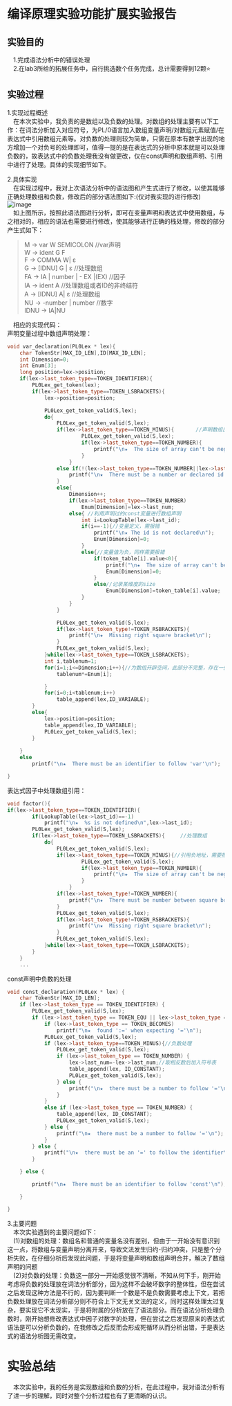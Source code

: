 # 编译原理实验功能扩展实验报告  
## 实验目的 
&emsp;1.完成语法分析中的错误处理      
&emsp;2.在lab3所给的拓展任务中，自行挑选数个任务完成，总计需要得到12颗⭐   
## 实验过程 
1.实现过程概述  
&emsp;在本次实验中，我负责的是数组以及负数的处理。对数组的处理主要有以下工作：在词法分析加入对应符号，为PL/0语言加入数组变量声明/对数组元素赋值/在表达式中引用数组元素等。对负数的处理则较为简单，只需在原本有数字出现的地方增加一个对负号的处理即可，值得一提的是在表达式的分析中原本就是可以处理负数的，故表达式中的负数处理我没有做更改，仅在const声明和数组声明、引用中进行了处理。具体的实现细节如下。
  
2.具体实现  
&emsp;在实现过程中，我对上次语法分析中的语法图和产生式进行了修改，以使其能够正确处理数组和负数，修改后的部分语法图如下:(仅对我实现的进行修改)
![image](Picture/语法图.JPG)    
&emsp;如上图所示，按照此语法图进行分析，即可在变量声明和表达式中使用数组，与之相对的，相应的语法也需要进行修改，使其能够进行正确的栈处理，修改的部分产生式如下：    
>M → var W SEMICOLON			//var声明   
>W → ident G F					    
>F → COMMA W| ε 	 							    
>G → [IDNU] G | &epsilon;		//处理数组  
>FA → IA | number | - EX |(EX)	//因子    
>IA → ident A                   //处理数组或者ID的非终结符  
>A → [IDNU] A| &epsilon;         //处理数组     
>NU → -number | number			//数字    
>IDNU → IA|NU   

&emsp;相应的实现代码：  
声明变量过程中数组声明处理：  
```c++
void var_declaration(PL0Lex * lex){
	char TokenStr[MAX_ID_LEN],ID[MAX_ID_LEN];
	int Dimension=0;														//dimension of the array
	int Enum[3];														    //element number of each dimension
	long position=lex->position;
	if(lex->last_token_type==TOKEN_IDENTIFIER){
		PL0Lex_get_token(lex);
		if(lex->last_token_type==TOKEN_LSBRACKETS){						   	//process array
			lex->position=position;

			PL0Lex_get_token_valid(S,lex);							   		//'['
			do{
				PL0Lex_get_token_valid(S,lex);								//num
				if(lex->last_token_type==TOKEN_MINUS){       //声明数组出现大小为负，需要报错
						PL0Lex_get_token_valid(S,lex);
						if(lex->last_token_type==TOKEN_NUMBER){
							printf("\n★  The size of array can't be negative\n");
						}
					}
				else if(!(lex->last_token_type==TOKEN_NUMBER||lex->last_token_type==TOKEN_IDENTIFIER)){
					printf("\n★  There must be a number or declared id in brackets\n");
				}
				else{
					Dimension++;
					if(lex->last_token_type==TOKEN_NUMBER)
						Enum[Dimension]=lex->last_num;
					else{ //利用声明过的const变量进行数组声明
						int i=LookupTable(lex->last_id);
						if(i==-1){//变量定义，需报错
							printf("\n★ The id is not declared\n");
							Enum[Dimension]=0;
						}
						else{//变量值为负，同样需要报错
							if(token_table[i].value<0){
								printf("\n★  The size of array can't be negative\n");
								Enum[Dimension]=0;
							}
							else//记录某维度的size
								Enum[Dimension]=token_table[i].value;
						}
					}
				}

				PL0Lex_get_token_valid(S,lex);
				if(lex->last_token_type!=TOKEN_RSBRACKETS){
					printf("\n★  Missing right square bracket\n");
				}
				PL0Lex_get_token_valid(S,lex);
			}while(lex->last_token_type==TOKEN_LSBRACKETS);
			int i,tablenum=1;												//we should allocate enough space for the array
			for(i=1;i<=Dimension;i++){//为数组开辟空间，此部分不完整，存在一些问题，等到下一个实验进行完善
				tablenum*=Enum[i];

			}
			for(i=0;i<tablenum;i++)
				table_append(lex,ID_VARIABLE);								//we won't change lex->last_id during previous process
		}
		else{
			lex->position=position;
			table_append(lex,ID_VARIABLE);									//unless we meet another id, or we won't change last_id, so here we can use lex without extra recovery
			PL0Lex_get_token_valid(S,lex);
		}
				
	}
	else
		printf("\n★  There must be an identifier to follow 'var'\n");

}
```
表达式因子中处理数组引用：  
```c++
void factor(){
if(lex->last_token_type==TOKEN_IDENTIFIER){
		if(LookupTable(lex->last_id)==-1)
			printf("\n★  %s is not defined\n",lex->last_id);
		PL0Lex_get_token_valid(S,lex);
		if(lex->last_token_type==TOKEN_LSBRACKETS){		//处理数组
			do{
				PL0Lex_get_token_valid(S,lex);
				if(lex->last_token_type==TOKEN_MINUS){//引用负地址，需要报错
						PL0Lex_get_token_valid(S,lex);
						if(lex->last_token_type==TOKEN_NUMBER){
							printf("\n★  The size of array can't be negative\n");
						}
					}
				if(lex->last_token_type!=TOKEN_NUMBER){	
					printf("\n★  There must be number between square brackets\n");
				}
				PL0Lex_get_token_valid(S,lex);
				if(lex->last_token_type!=TOKEN_RSBRACKETS){
					printf("\n★  Missing right square bracket\n");
				}
				PL0Lex_get_token_valid(S,lex);
			}while(lex->last_token_type==TOKEN_LSBRACKETS);
		}
	}
    ...
```	
const声明中负数的处理
```c++
void const_declaration(PL0Lex * lex) {
	char TokenStr[MAX_ID_LEN];
	if (lex->last_token_type == TOKEN_IDENTIFIER) {
		PL0Lex_get_token_valid(S,lex);
		if (lex->last_token_type == TOKEN_EQU || lex->last_token_type == TOKEN_BECOMES) {
			if (lex->last_token_type == TOKEN_BECOMES)
				printf("\n★  found ':=' when expecting '='\n");
			PL0Lex_get_token_valid(S,lex);
			if (lex->last_token_type==TOKEN_MINUS){//负数处理
				PL0Lex_get_token_valid(S,lex);
				if (lex->last_token_type == TOKEN_NUMBER) {
					lex->last_num=-lex->last_num;//取相反数后加入符号表
					table_append(lex, ID_CONSTANT);
					PL0Lex_get_token_valid(S,lex);			
				} else {
					printf("\n★  there must be a number to follow '='\n");
				}
			}			
			else if (lex->last_token_type == TOKEN_NUMBER) {
				table_append(lex, ID_CONSTANT);
				PL0Lex_get_token_valid(S,lex);				
			} else {
				printf("\n★  there must be a number to follow '='\n");
			}
		} else {
			printf("\n★  there must be an '=' to follow the identifier\n");
		}

	} else {

		printf("\n★  There must be an identifier to follow 'const'\n");

	}

}
```
  
3.主要问题  
&emsp;本次实验遇到的主要问题如下：  
&emsp;(1)对数组的处理：数组名和普通的变量名没有差别，但由于一开始没有意识到这一点，将数组与变量声明分离开来，导致文法发生归约-归约冲突，只是整个分析失败，在仔细分析后发现此问题，于是将变量声明和数组声明合并，解决了数组声明的问题    
&emsp;(2)对负数的处理：负数这一部分一开始感觉很不清晰，不知从何下手，刚开始考虑将负数的处理放在词法分析部分，因为这样不会破坏数字的整体性，但在尝试之后发现这种方法是不行的，因为要判断一个数是不是负数需要考虑上下文，若把负数处理放在词法分析部分则不符合上下文无关文法的定义，同时这样处理太过复杂，要实现它不太现实，于是将附属的分析放在了语法部分。而在语法分析处理负数时，刚开始想修改表达式中因子对数字的处理，但在尝试之后发现原来的表达式语法是可以分析负数的，在我修改之后反而会形成死循环从而分析出错，于是表达式的语法分析图无需改变。  
# 实验总结  
&emsp;本次实验中，我的任务是实现数组和负数的分析，在此过程中，我对语法分析有了进一步的理解，同时对整个分析过程也有了更清晰的认识。